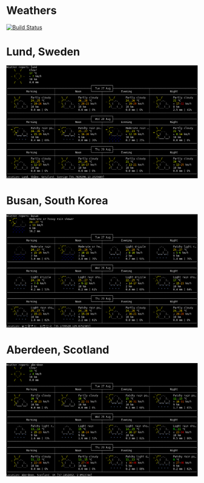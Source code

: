 Weathers
===

[![Build Status](https://travis-ci.org/jeonghanlee/weathers.svg?branch=master)](https://travis-ci.org/jeonghanlee/weathers)


# Lund, Sweden

![Lund Weather](Lund_Fm.png)

# Busan, South Korea

![Busan Weather](Busan_Fm.png)

# Aberdeen, Scotland

![Aberdeen Weather](Aberdeen_Fm.png)

